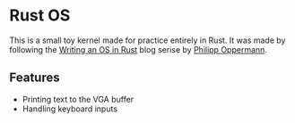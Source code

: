 # Rust OS

This is a small toy kernel made for practice entirely in Rust. It was made by following the [Writing an OS in Rust](https://os.phil-opp.com/) blog serise by [Philipp Oppermann](https://github.com/phil-opp).

## Features

- Printing text to the VGA buffer
- Handling keyboard inputs
